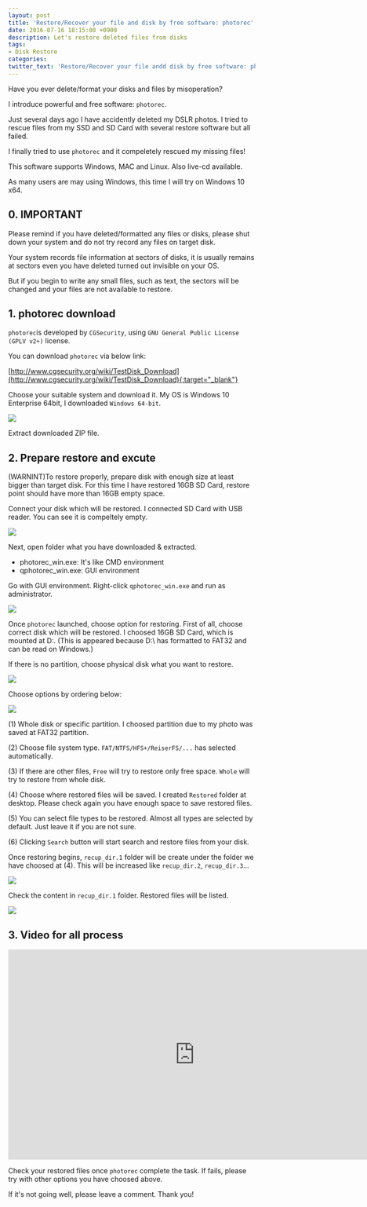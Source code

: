 ```yaml
---
layout: post
title: 'Restore/Recover your file and disk by free software: photorec'
date: 2016-07-16 18:15:00 +0900
description: Let's restore deleted files from disks
tags:
- Disk Restore
categories:
twitter_text: 'Restore/Recover your file andd disk by free software: photorec'
---
```


Have you ever delete/format your disks and files by misoperation?

I introduce powerful and free software: `photorec`.

Just several days ago I have accidently deleted my DSLR photos. I tried to rescue files from my SSD and SD Card with several restore software but all failed.

I finally tried to use `photorec` and it compeletely rescued my missing files!

This software supports Windows, MAC and Linux. Also live-cd available.

As many users are may using Windows, this time I will try on Windows 10 x64.


## 0. IMPORTANT

Please remind if you have deleted/formatted any files or disks, please shut down your system and do not try record any files on target disk.

Your system records file information at sectors of disks, it is usually remains at sectors even you have deleted turned out invisible on your OS.

But if you begin to write any small files, such as text, the sectors will be changed and your files are not available to restore.

## 1. photorec download

`photorec`is developed by `CGSecurity`, using `GNU General Public License (GPLV v2+)` license.

You can download `photorec` via below link:

[http://www.cgsecurity.org/wiki/TestDisk_Download](http://www.cgsecurity.org/wiki/TestDisk_Download){:target="_blank"}

Choose your suitable system and download it. My OS is Windows 10 Enterprise 64bit, I downloaded `Windows 64-bit`.

<a href="https://minibrary.com/blogimg/img-2016-0716-001.png" data-lightbox="354"><img src="https://minibrary.com/blogimg/img-2016-0716-001.png"></a>

Extract downloaded ZIP file.

## 2. Prepare restore and excute

(WARNINT)To restore properly, prepare disk with enough size at least bigger than target disk. For this time I have restored 16GB SD Card, restore point should have more than 16GB empty space.

Connect your disk which will be restored. I connected SD Card with USB reader. You can see it is compeltely empty.

<a href="https://minibrary.com/blogimg/img-2016-0716-002.png" data-lightbox="354"><img src="https://minibrary.com/blogimg/img-2016-0716-002.png"></a>

Next, open folder what you have downloaded & extracted.

* photorec_win.exe: It's like CMD environment
* qphotorec_win.exe: GUI environment

Go with GUI environment. Right-click `qphotorec_win.exe` and run as administrator.

<a href="https://minibrary.com/blogimg/img-2016-0716-003.png" data-lightbox="354"><img src="https://minibrary.com/blogimg/img-2016-0716-003.png"></a>

Once `photorec` launched, choose option for restoring. First of all, choose correct disk which will be restored. I choosed 16GB SD Card, which is mounted at D:\. (This is appeared because D:\ has formatted to FAT32 and can be read on Windows.)

If there is no partition, choose physical disk what you want to restore.

<a href="https://minibrary.com/blogimg/img-2016-0716-004.png" data-lightbox="354"><img src="https://minibrary.com/blogimg/img-2016-0716-004.png"></a>

Choose options by ordering below:

<a href="https://minibrary.com/blogimg/img-2016-0716-005.png" data-lightbox="354"><img src="https://minibrary.com/blogimg/img-2016-0716-005.png"></a>

(1) Whole disk or specific partition. I choosed partition due to my photo was saved at FAT32 partition.

(2) Choose file system type. `FAT/NTFS/HFS+/ReiserFS/...` has selected automatically.

(3) If there are other files, `Free` will try to restore only free space. `Whole` will try to restore from whole disk.

(4) Choose where restored files will be saved. I created `Restored` folder at desktop. Please check again you have enough space to save restored files.

(5) You can select file types to be restored. Almost all types are selected by default. Just leave it if you are not sure.

(6) Clicking `Search` button will start search and restore files from your disk.

Once restoring begins, `recup_dir.1` folder will be create under the folder we have choosed at (4). This will be increased like `recup_dir.2`, `recup_dir.3`... 

<a href="https://minibrary.com/blogimg/img-2016-0716-007.png" data-lightbox="354"><img src="https://minibrary.com/blogimg/img-2016-0716-007.png"></a>

Check the content in `recup_dir.1` folder. Restored files will be listed.

<a href="https://minibrary.com/blogimg/img-2016-0716-008.png" data-lightbox="354"><img src="https://minibrary.com/blogimg/img-2016-0716-008.png"></a>


## 3. Video for all process

<iframe width="760" height="428" src="https://www.youtube.com/embed/qCockwt51Yo" frameborder="0" allowfullscreen></iframe>

Check your restored files once `photorec` complete the task. If fails, please try with other options you have choosed above.

If it's not going well, please leave a comment. Thank you!
